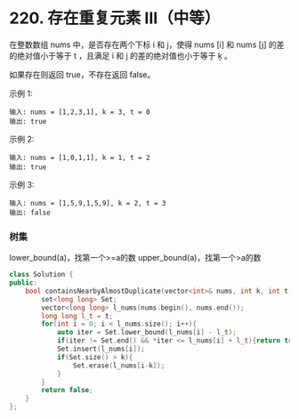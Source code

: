 # 220. 存在重复元素 III（中等）

在整数数组 nums 中，是否存在两个下标 i 和 j，使得 nums [i] 和 nums [j] 的差的绝对值小于等于 t ，且满足 i 和 j 的差的绝对值也小于等于 ķ 。

如果存在则返回 true，不存在返回 false。

示例 1:

    输入: nums = [1,2,3,1], k = 3, t = 0
    输出: true

示例 2:

    输入: nums = [1,0,1,1], k = 1, t = 2
    输出: true

示例 3:

    输入: nums = [1,5,9,1,5,9], k = 2, t = 3
    输出: false

### 树集
lower_bound(a)，找第一个>=a的数
upper_bound(a)，找第一个>a的数
```c++
class Solution {
public:
    bool containsNearbyAlmostDuplicate(vector<int>& nums, int k, int t) {
        set<long long> Set;
        vector<long long> l_nums(nums.begin(), nums.end());
        long long l_t = t;
        for(int i = 0; i < l_nums.size(); i++){
            auto iter = Set.lower_bound(l_nums[i] - l_t);
            if(iter != Set.end() && *iter <= l_nums[i] + l_t){return true;}
            Set.insert(l_nums[i]);
            if(Set.size() > k){
                Set.erase(l_nums[i-k]);
            }
        }
        return false;
    }
};
```
